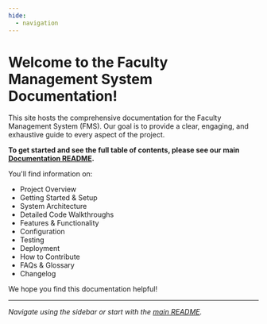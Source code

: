 ```yaml
---
hide:
  - navigation
---
```


# Welcome to the Faculty Management System Documentation!

This site hosts the comprehensive documentation for the Faculty Management System (FMS). Our goal is to provide a clear, engaging, and exhaustive guide to every aspect of the project.

**To get started and see the full table of contents, please see our main [Documentation README](./README.md).**

You'll find information on:

*   Project Overview
*   Getting Started & Setup
*   System Architecture
*   Detailed Code Walkthroughs
*   Features & Functionality
*   Configuration
*   Testing
*   Deployment
*   How to Contribute
*   FAQs & Glossary
*   Changelog

We hope you find this documentation helpful!

---
*Navigate using the sidebar or start with the [main README](./README.md).*
